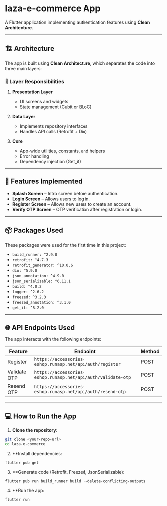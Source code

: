 # laza-e-commerce App

A Flutter application implementing authentication features using **Clean Architecture**.

---

## 🏗 Architecture

The app is built using **Clean Architecture**, which separates the code into three main layers:


### 🔹 Layer Responsibilities

1. **Presentation Layer**
   - UI screens and widgets
   - State management (Cubit or BLoC)

3. **Data Layer**
   - Implements repository interfaces
   - Handles API calls (Retrofit + Dio)

4. **Core**
   - App-wide utilities, constants, and helpers
   - Error handling
   - Dependency injection (Get_it)


---

## 🚀 Features Implemented

- **Splash Screen** – Intro screen before authentication.  
- **Login Screen** – Allows users to log in.  
- **Register Screen** – Allows new users to create an account.  
- **Verify OTP Screen** – OTP verification after registration or login.  

---

## 📦 Packages Used

These packages were used for the first time in this project:

- `build_runner: ^2.9.0`
- `retrofit: ^4.7.3`
- `retrofit_generator: ^10.0.6`
- `dio: ^5.9.0`
- `json_annotation: ^4.9.0`
- `json_serializable: ^6.11.1`
- `build: ^4.0.2`
- `logger: ^2.6.2`
- `freezed: ^3.2.3`
- `freezed_annotation: ^3.1.0`
- `get_it: ^8.2.0`

---

## 🌐 API Endpoints Used

The app interacts with the following endpoints:

| Feature               | Endpoint                                           | Method |
|----------------------|----------------------------------------------------|--------|
| Register             | `https://accessories-eshop.runasp.net/api/auth/register` | POST   |
| Validate OTP         | `https://accessories-eshop.runasp.net/api/auth/validate-otp` | POST   |
| Resend OTP           | `https://accessories-eshop.runasp.net/api/auth/resend-otp` | POST   |

---

## 💻 How to Run the App

1. **Clone the repository**:

```bash
git clone <your-repo-url>
cd laza-e-commerce
```
2. **Install dependencies:
```
flutter pub get
```
3. **Generate code (Retrofit, Freezed, JsonSerializable):
```
flutter pub run build_runner build --delete-conflicting-outputs
```
4. **Run the app:
```
flutter run
```
